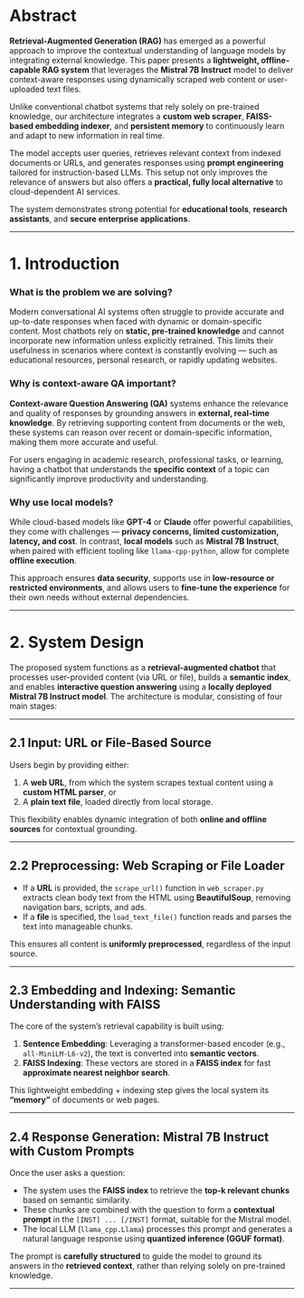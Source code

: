 # Abstract

**Retrieval-Augmented Generation (RAG)** has emerged as a powerful approach to improve the contextual understanding of language models by integrating external knowledge. This paper presents a **lightweight, offline-capable RAG system** that leverages the **Mistral 7B Instruct** model to deliver context-aware responses using dynamically scraped web content or user-uploaded text files.

Unlike conventional chatbot systems that rely solely on pre-trained knowledge, our architecture integrates a **custom web scraper**, **FAISS-based embedding indexer**, and **persistent memory** to continuously learn and adapt to new information in real time.

The model accepts user queries, retrieves relevant context from indexed documents or URLs, and generates responses using **prompt engineering** tailored for instruction-based LLMs. This setup not only improves the relevance of answers but also offers a **practical, fully local alternative** to cloud-dependent AI services.

The system demonstrates strong potential for **educational tools**, **research assistants**, and **secure enterprise applications**.

---

# 1. Introduction

### What is the problem we are solving?

Modern conversational AI systems often struggle to provide accurate and up-to-date responses when faced with dynamic or domain-specific content. Most chatbots rely on **static, pre-trained knowledge** and cannot incorporate new information unless explicitly retrained. This limits their usefulness in scenarios where context is constantly evolving — such as educational resources, personal research, or rapidly updating websites.

### Why is context-aware QA important?

**Context-aware Question Answering (QA)** systems enhance the relevance and quality of responses by grounding answers in **external, real-time knowledge**. By retrieving supporting content from documents or the web, these systems can reason over recent or domain-specific information, making them more accurate and useful. 

For users engaging in academic research, professional tasks, or learning, having a chatbot that understands the **specific context** of a topic can significantly improve productivity and understanding.

### Why use local models?

While cloud-based models like **GPT-4** or **Claude** offer powerful capabilities, they come with challenges — **privacy concerns, limited customization, latency, and cost**. In contrast, **local models** such as **Mistral 7B Instruct**, when paired with efficient tooling like `llama-cpp-python`, allow for complete **offline execution**.

This approach ensures **data security**, supports use in **low-resource or restricted environments**, and allows users to **fine-tune the experience** for their own needs without external dependencies.

---

# 2. System Design

The proposed system functions as a **retrieval-augmented chatbot** that processes user-provided content (via URL or file), builds a **semantic index**, and enables **interactive question answering** using a **locally deployed Mistral 7B Instruct model**. The architecture is modular, consisting of four main stages:

---

## 2.1 Input: URL or File-Based Source

Users begin by providing either:

1. A **web URL**, from which the system scrapes textual content using a **custom HTML parser**, or  
2. A **plain text file**, loaded directly from local storage.

This flexibility enables dynamic integration of both **online and offline sources** for contextual grounding.

---

## 2.2 Preprocessing: Web Scraping or File Loader

- If a **URL** is provided, the `scrape_url()` function in `web_scraper.py` extracts clean body text from the HTML using **BeautifulSoup**, removing navigation bars, scripts, and ads.
- If a **file** is specified, the `load_text_file()` function reads and parses the text into manageable chunks.

This ensures all content is **uniformly preprocessed**, regardless of the input source.

---

## 2.3 Embedding and Indexing: Semantic Understanding with FAISS

The core of the system’s retrieval capability is built using:

1. **Sentence Embedding**: Leveraging a transformer-based encoder (e.g., `all-MiniLM-L6-v2`), the text is converted into **semantic vectors**.
2. **FAISS Indexing**: These vectors are stored in a **FAISS index** for fast **approximate nearest neighbor search**.

This lightweight embedding + indexing step gives the local system its **“memory”** of documents or web pages.

---

## 2.4 Response Generation: Mistral 7B Instruct with Custom Prompts

Once the user asks a question:

- The system uses the **FAISS index** to retrieve the **top-k relevant chunks** based on semantic similarity.
- These chunks are combined with the question to form a **contextual prompt** in the `[INST] ... [/INST]` format, suitable for the Mistral model.
- The local LLM (`llama_cpp.Llama`) processes this prompt and generates a natural language response using **quantized inference (GGUF format)**.

The prompt is **carefully structured** to guide the model to ground its answers in the **retrieved context**, rather than relying solely on pre-trained knowledge.

---
